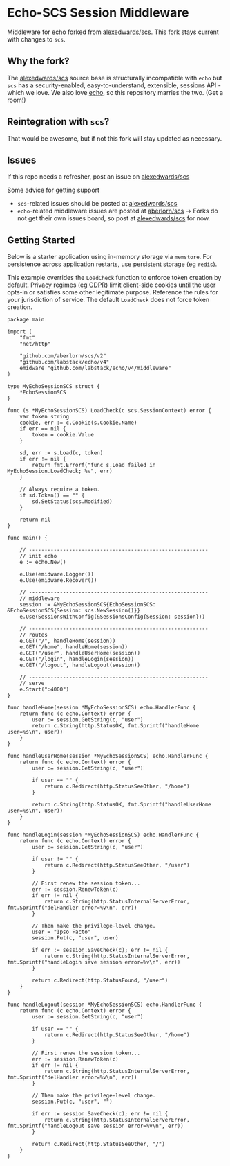 # Echo-SCS Session Middleware

Middleware for [echo](https://github.com/labstack/echo) forked from [alexedwards/scs](https://github.com/alexedwards/scs). This fork stays current with changes to `scs`. 

## Why the fork?

The [alexedwards/scs](https://github.com/alexedwards/scs) source base is structurally incompatible with `echo` but `scs` has a security-enabled, easy-to-understand, extensible, sessions API - which we love. We also love [echo](https://github.com/labstack/echo), so this repository marries the two. (Get a room!) 

## Reintegration with `scs`?

That would be awesome, but if not this fork will stay updated as necessary.

## Issues

If this repo needs a refresher, post an issue on [alexedwards/scs](https://github.com/alexedwards/scs) 

Some advice for getting support

* `scs`-related issues should be posted at [alexedwards/scs](https://github.com/alexedwards/scs) 
* `echo`-related middleware issues are posted at [aberlorn/scs](https://github.com/aberlorn/scs) -> Forks do not get their own issues board, so post at [alexedwards/scs](https://github.com/alexedwards/scs) for now. 

## Getting Started

Below is a starter application using in-memory storage via `memstore`. For persistence across application restarts, use persistent storage (eg `redis`).

This example overrides the `LoadCheck` function to enforce token creation by default. Privacy regimes (eg [GDPR](https://eugdpr.org/)) limit client-side cookies until the user opts-in or satisfies some other legitimate purpose. Reference the rules for your jurisdiction of service. The default `LoadCheck` does not force token creation. 


```golang
package main

import (
	"fmt"
	"net/http"
	
	"github.com/aberlorn/scs/v2"
	"github.com/labstack/echo/v4"
	emidware "github.com/labstack/echo/v4/middleware"
)

type MyEchoSessionSCS struct {
	*EchoSessionSCS
}

func (s *MyEchoSessionSCS) LoadCheck(c scs.SessionContext) error {
	var token string
	cookie, err := c.Cookie(s.Cookie.Name)
	if err == nil {
		token = cookie.Value
	}

	sd, err := s.Load(c, token)
	if err != nil {
		return fmt.Errorf("func s.Load failed in MyEchoSession.LoadCheck; %v", err)
	}

	// Always require a token.
	if sd.Token() == "" {
		sd.SetStatus(scs.Modified)
	}

	return nil
}

func main() {

	// ----------------------------------------------------------
	// init echo
	e := echo.New()

	e.Use(emidware.Logger())
	e.Use(emidware.Recover())

	// ----------------------------------------------------------
	// middleware
	session := &MyEchoSessionSCS{EchoSessionSCS: &EchoSessionSCS{Session: scs.NewSession()}}
	e.Use(SessionsWithConfig(&SessionsConfig{Session: session}))

	// ----------------------------------------------------------
	// routes
	e.GET("/", handleHome(session))
	e.GET("/home", handleHome(session))
	e.GET("/user", handleUserHome(session))
	e.GET("/login", handleLogin(session))
	e.GET("/logout", handleLogout(session))

	// ----------------------------------------------------------
	// serve
	e.Start(":4000")
}

func handleHome(session *MyEchoSessionSCS) echo.HandlerFunc {
	return func (c echo.Context) error {
		user := session.GetString(c, "user")
		return c.String(http.StatusOK, fmt.Sprintf("handleHome user=%s\n", user))
	}
}

func handleUserHome(session *MyEchoSessionSCS) echo.HandlerFunc {
	return func (c echo.Context) error {
		user := session.GetString(c, "user")

		if user == "" {
			return c.Redirect(http.StatusSeeOther, "/home")
		}

		return c.String(http.StatusOK, fmt.Sprintf("handleUserHome user=%s\n", user))
	}
}

func handleLogin(session *MyEchoSessionSCS) echo.HandlerFunc {
	return func (c echo.Context) error {
		user := session.GetString(c, "user")

		if user != "" {
			return c.Redirect(http.StatusSeeOther, "/user")
		}

		// First renew the session token...
		err := session.RenewToken(c)
		if err != nil {
			return c.String(http.StatusInternalServerError, fmt.Sprintf("delHandler error=%v\n", err))
		}

		// Then make the privilege-level change.
		user = "Ipso Facto"
		session.Put(c, "user", user)

		if err := session.SaveCheck(c); err != nil {
			return c.String(http.StatusInternalServerError, fmt.Sprintf("handleLogin save session error=%v\n", err))
		}

		return c.Redirect(http.StatusFound, "/user")
	}
}

func handleLogout(session *MyEchoSessionSCS) echo.HandlerFunc {
	return func (c echo.Context) error {
		user := session.GetString(c, "user")

		if user == "" {
			return c.Redirect(http.StatusSeeOther, "/home")
		}

		// First renew the session token...
		err := session.RenewToken(c)
		if err != nil {
			return c.String(http.StatusInternalServerError, fmt.Sprintf("delHandler error=%v\n", err))
		}

		// Then make the privilege-level change.
		session.Put(c, "user", "")

		if err := session.SaveCheck(c); err != nil {
			return c.String(http.StatusInternalServerError, fmt.Sprintf("handleLogout save session error=%v\n", err))
		}

		return c.Redirect(http.StatusSeeOther, "/")
	}
}
```
